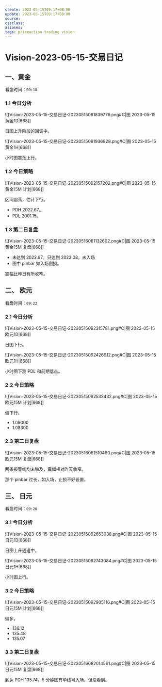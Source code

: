```yaml
---
create: 2023-05-15T09:17+08:00
update: 2023-05-15T09:17+08:00
source:
cssclass:
aliases:
tags: priceaction trading vision
---
```


# Vision-2023-05-15-交易日记

## 一、黄金

看盘时间：`09:18`

### 1.1 今日分析

![[Vision-2023-05-15-交易日记-20230515091839776.png#C|图 2023-05-15 黄金1D|668]]

日图上升阶段的回调中。

![[Vision-2023-05-15-交易日记-20230515091936928.png#C|图 2023-05-15 黄金1H|668]]

小时图震荡上行。

### 1.2 今日策略

![[Vision-2023-05-15-交易日记-20230515092157202.png#C|图 2023-05-15 黄金15M 计划|668]]

区间震荡，估计下行。

- PDH 2022.67。
- PDL 2001.15。

### 1.3 第二日复盘

![[Vision-2023-05-15-交易日记-20230516081132602.png#C|图 2023-05-15 黄金15M 复盘|668]]

- 未达到 2022.67，只达到 2022.08，未入场
- 图中 pinbar 如入场则损。

震幅比昨日有所收窄。

## 二、 欧元

看盘时间：`09:22`

### 2.1 今日分析

![[Vision-2023-05-15-交易日记-20230515092315781.png#C|图 2023-05-15 欧元1D|668]]

日图下行。

![[Vision-2023-05-15-交易日记-20230515092426912.png#C|图 2023-05-15 欧元1H|668]]

小时图下测 PDL 和前期低点。

### 2.2 今日策略

![[Vision-2023-05-15-交易日记-20230515092533432.png#C|图 2023-05-15 欧元15M 计划|668]]

偏下行。

- 1.09000
- 1.08300

### 2.3 第二日复盘

![[Vision-2023-05-15-交易日记-20230516081510480.png#C|图 2023-05-15 欧元15M 复盘|668]]

两条报警线均未触及，震幅相对昨天收窄。

那个 pinbar 过长，如入场，止损不好设置。

## 三、 日元

看盘时间：`09:26`

### 3.1 今日分析

![[Vision-2023-05-15-交易日记-20230515092653038.png#C|图 2023-05-15 日元1D|668]]

日图上升通道中。

![[Vision-2023-05-15-交易日记-20230515092743084.png#C|图 2023-05-15 日元1H|668]]

小时图上行。

### 3.2 今日策略

![[Vision-2023-05-15-交易日记-20230515092905116.png#C|图 2023-05-15 日元15M 计划|668]]

偏多。

- 136.12
- 135.48
- 135.07

### 3.3 第二日复盘

![[Vision-2023-05-15-交易日记-20230516082014561.png#C|图 2023-05-15 日元15M 复盘|668]]

到达 PDH 135.74，5 分钟图有孕线可入场，但没看到。
